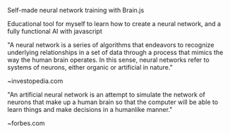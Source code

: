Self-made neural network training with Brain.js

Educational tool for myself to learn how to create a neural network, and a fully functional AI with javascript

"A neural network is a series of algorithms that endeavors to recognize underlying relationships in a set of data through a process that mimics the way the human brain operates. In this sense, neural networks refer to systems of neurons, either organic or artificial in nature."


~investopedia.com


"An artificial neural network is an attempt to simulate the network of neurons that make up a human brain so that the computer will be able to learn things and make decisions in a humanlike manner."


~forbes.com
